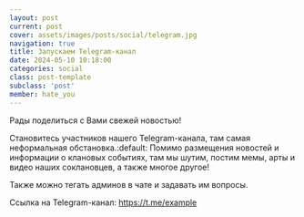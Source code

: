 ```yaml
---
layout: post
current: post
cover: assets/images/posts/social/telegram.jpg
navigation: true
title: Запускаем Telegram-канал
date: 2024-05-10 10:18:00
categories: social
class: post-template
subclass: 'post'
member: hate_you
---
```


Рады поделиться с Вами свежей новостью!

Становитесь участников нашего Telegram-канала, там самая неформальная обстановка.:default: Помимо размещения новостей и информации о клановых событиях, там мы шутим, постим мемы, арты и видео наших соклановцев, а также многое другое!

Также можно тегать админов в чате и задавать им вопросы.

Ссылка на Telegram-канал: https://t.me/example